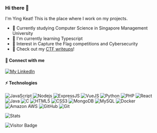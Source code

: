 ### Hi there 👋

I'm Ying Keat! This is the place where I work on my projects.

- 🏫 Currently studying Computer Science in Singapore Management University
- 🌱 I'm currently learning Typescript
- 🚩 Interest in Capture the Flag competitions and Cybersecurity
- 📘 Check out my [CTF writeups](https://ctf-writeups.0xf00dface.com/)!

#### 🔗 Connect with me

[![My LinkedIn](https://img.shields.io/badge/LinkedIn-0077B5?style=for-the-badge&logo=linkedin&logoColor=white)](https://linkedin.com/in/wonyingkeat)

#### ⚡ Technologies

![JavaScript](https://img.shields.io/badge/-JavaScript-black?style=flat-square&logo=javascript)
![Nodejs](https://img.shields.io/badge/-Nodejs-black?style=flat-square&logo=Node.js)
![ExpressJS](https://img.shields.io/badge/Express.js-000000?style=for-the-badge&logo=express&logoColor=white)
![VueJS](https://img.shields.io/badge/Vue.js-35495E?style=for-the-badge&logo=vuedotjs&logoColor=4FC08D)
![Python](https://img.shields.io/badge/-Python-black?style=flat-square&logo=Python)
![PHP](https://img.shields.io/badge/PHP-777BB4?style=for-the-badge&logo=php&logoColor=white)
![React](https://img.shields.io/badge/-React-black?style=flat-square&logo=react)
![Java](https://img.shields.io/badge/-java-E34A86?style=flat-square&logo=java)
![C](https://img.shields.io/badge/C-00599C?style=for-the-badge&logo=c&logoColor=white)
![HTML5](https://img.shields.io/badge/-HTML5-E34F26?style=flat-square&logo=html5&logoColor=white)
![CSS3](https://img.shields.io/badge/-CSS3-1572B6?style=flat-square&logo=css3)
![MongoDB](https://img.shields.io/badge/-MongoDB-black?style=flat-square&logo=mongodb)
![MySQL](https://img.shields.io/badge/-MySQL-black?style=flat-square&logo=mysql)
![Docker](https://img.shields.io/badge/-Docker-black?style=flat-square&logo=docker)
![Amazon AWS](https://img.shields.io/badge/Amazon%20AWS-232F3E?style=flat-square&logo=amazon-aws)
![GitHub](https://img.shields.io/badge/-GitHub-181717?style=flat-square&logo=github)
![Git](https://img.shields.io/badge/-Git-black?style=flat-square&logo=git)

![Stats](https://github-readme-stats.vercel.app/api?username=wonyk&show_icons=true&locale=en&include_all_commits=true)

![Visitor Badge](https://visitor-badge.laobi.icu/badge?page_id=wonyk.wonyk)
